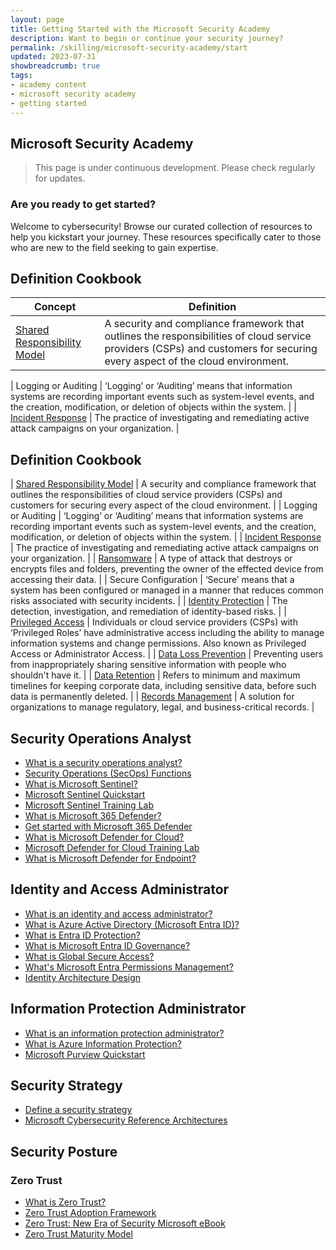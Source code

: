 ```yaml
---
layout: page
title: Getting Started with the Microsoft Security Academy
description: Want to begin or continue your security journey?
permalink: /skilling/microsoft-security-academy/start
updated: 2023-07-31
showbreadcrumb: true
tags: 
- academy content
- microsoft security academy
- getting started
---
```


## Microsoft Security Academy

> This page is under continuous development. Please check regularly for updates.

### Are you ready to get started?
Welcome to cybersecurity! Browse our curated collection of resources to help you kickstart your journey. These resources specifically cater to those who are new to the field seeking to gain expertise.

## Definition Cookbook
| Concept       | Definition    |
| ------------- |-------------  |
| [Shared Responsibility Model](https://learn.microsoft.com/en-us/azure/security/fundamentals/shared-responsibility) | A security and compliance framework that outlines the responsibilities of cloud service providers (CSPs) and customers for securing every aspect of the cloud environment. |


| Logging or Auditing | ‘Logging’ or ‘Auditing’ means that information systems are recording important events such as system-level events, and the creation, modification, or deletion of objects within the system. |
| [Incident Response](https://learn.microsoft.com/en-us/security/operations/incident-response-overview) | The practice of investigating and remediating active attack campaigns on your organization. |

## Definition Cookbook
| [Shared Responsibility Model](https://learn.microsoft.com/en-us/azure/security/fundamentals/shared-responsibility) | A security and compliance framework that outlines the responsibilities of cloud service providers (CSPs) and customers for securing every aspect of the cloud environment. |
| Logging or Auditing | ‘Logging’ or ‘Auditing’ means that information systems are recording important events such as system-level events, and the creation, modification, or deletion of objects within the system. |
| [Incident Response](https://learn.microsoft.com/en-us/security/operations/incident-response-overview) | The practice of investigating and remediating active attack campaigns on your organization. |
| [Ransomware](https://learn.microsoft.com/en-us/security/ransomware/human-operated-ransomware) | A type of attack that destroys or encrypts files and folders, preventing the owner of the effected device from accessing their data. |
| Secure Configuration | ‘Secure’ means that a system has been configured or managed in a manner that reduces common risks associated with security incidents. |
| [Identity Protection](https://learn.microsoft.com/en-us/azure/active-directory/identity-protection/overview-identity-protection) | The detection, investigation, and remediation of identity-based risks. |
| [Privileged Access](https://learn.microsoft.com/en-us/security/privileged-access-workstations/privileged-access-strategy) | Individuals or cloud service providers (CSPs) with ‘Privileged Roles’ have administrative access including the ability to manage information systems and change permissions. Also known as Privileged Access or Administrator Access. |
| [Data Loss Prevention](https://learn.microsoft.com/en-us/purview/dlp-learn-about-dlp) | Preventing users from inappropriately sharing  sensitive information with people who shouldn't have it. |
| [Data Retention](https://learn.microsoft.com/en-us/purview/retention) | Refers to minimum and maximum timelines for keeping corporate data, including sensitive data, before such data is permanently deleted. |
| [Records Management](https://learn.microsoft.com/en-us/purview/records-management) | A solution for organizations to manage regulatory, legal, and business-critical records. |

## Security Operations Analyst
* [What is a security operations analyst?](https://learn.microsoft.com/en-us/training/career-paths/security-operations-analyst)
* [Security Operations (SecOps) Functions](https://learn.microsoft.com/en-us/azure/cloud-adoption-framework/organize/cloud-security-operations-center)
* [What is Microsoft Sentinel?](https://learn.microsoft.com/en-us/azure/sentinel/overview)
* [Microsoft Sentinel Quickstart](https://learn.microsoft.com/en-us/azure/sentinel/quickstart-onboard)
* [Microsoft Sentinel Training Lab](https://github.com/Azure/Azure-Sentinel/tree/master/Solutions/Training/Azure-Sentinel-Training-Lab)
* [What is Microsoft 365 Defender?](https://learn.microsoft.com/en-us/microsoft-365/security/defender/microsoft-365-defender?view=o365-worldwide)
* [Get started with Microsoft 365 Defender](https://learn.microsoft.com/en-us/microsoft-365/security/defender/get-started?view=o365-worldwide)
* [What is Microsoft Defender for Cloud?](https://learn.microsoft.com/en-us/azure/defender-for-cloud/defender-for-cloud-introduction)
* [Microsoft Defender for Cloud Training Lab](https://aka.ms/MDFCLabs)
* [What is Microsoft Defender for Endpoint?](https://learn.microsoft.com/en-us/microsoft-365/security/defender-endpoint/microsoft-defender-endpoint?view=o365-worldwide)

## Identity and Access Administrator
* [What is an identity and access administrator?](https://learn.microsoft.com/en-us/training/career-paths/identity-and-access-admin)
* [What is Azure Active Directory (Microsoft Entra ID)?](https://learn.microsoft.com/en-us/azure/active-directory/fundamentals/active-directory-whatis)
* [What is Entra ID Protection?](https://learn.microsoft.com/en-us/azure/active-directory/identity-protection/overview-identity-protection)
* [What is Microsoft Entra ID Governance?](https://learn.microsoft.com/en-us/azure/active-directory/governance/identity-governance-overview)
* [What is Global Secure Access?](https://learn.microsoft.com/en-us/azure/global-secure-access/overview-what-is-global-secure-access)
* [What's Microsoft Entra Permissions Management?](https://learn.microsoft.com/en-us/azure/active-directory/cloud-infrastructure-entitlement-management/overview)
* [Identity Architecture Design](https://learn.microsoft.com/en-us/azure/architecture/identity/identity-start-here)

## Information Protection Administrator
* [What is an information protection administrator?](https://learn.microsoft.com/en-us/training/career-paths/information-protection-admin)
* [What is Azure Information Protection?](https://docs.microsoft.com/en-us/azure/information-protection/what-is-information-protection)
* [Microsoft Purview Quickstart](https://learn.microsoft.com/en-us/microsoft-365/compliance/purview-fast-track-setup-guides?view=o365-worldwide)

## Security Strategy
* [Define a security strategy](https://learn.microsoft.com/en-us/azure/cloud-adoption-framework/strategy/define-security-strategy)
* [Microsoft Cybersecurity Reference Architectures](https://learn.microsoft.com/en-us/security/cybersecurity-reference-architecture/mcra)

## Security Posture
### Zero Trust
* [What is Zero Trust?](https://learn.microsoft.com/en-us/security/zero-trust/zero-trust-overview)
* [Zero Trust Adoption Framework](https://learn.microsoft.com/en-us/security/zero-trust/adopt/zero-trust-adoption-overview)
* [Zero Trust: New Era of Security Microsoft eBook](https://query.prod.cms.rt.microsoft.com/cms/api/am/binary/RE3YnRL)
* [Zero Trust Maturity Model](https://aka.ms/Zero-Trust-Vision)